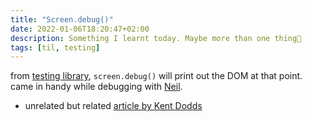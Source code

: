 ```yaml
---
title: "Screen.debug()"
date: 2022-01-06T18:20:47+02:00
description: Something I learnt today. Maybe more than one thing👾
tags: [til, testing]
---
```

from [testing library](https://testing-library.com/docs/queries/about/#screendebug), `screen.debug()` will print out the DOM at that point. came in handy while debugging with [Neil](https://github.com/neilswart3).

- unrelated but related [article by Kent Dodds](https://kentcdodds.com/blog/common-mistakes-with-react-testing-library)